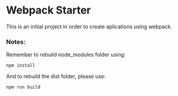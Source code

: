 # Webpack Starter

This is an initial project in order to create aplications using webpack.

### Notes: 

Remember to rebuild node_modules folder using:
```
npm install
```

And to rebuild the dist folder, please use:
```
npm run build
```